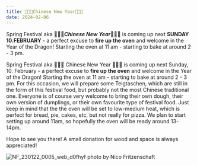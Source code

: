 ```yaml
---
title: 💫🐉🥠Chinese New Year🐲🥟✨
date: 2024-02-06
---
```


Spring Festival aka 💫🐉🥠***Chinese New Year***🐲🥟✨ is coming up next **SUNDAY 10.FEBRUARY** - a perfect excuse to **fire up the oven** and welcome in the Year of the Dragon! Starting the oven at 11 am - starting to bake at around 2 - 3 pm.

Spring Festival aka 💫🐉🥠 Chinese New Year 🐲🥟✨ is coming up next Sunday, 10. February - a perfect excuse to **fire up the oven** and welcome in the Year of the Dragon! Starting the oven at 11 am - starting to bake at around 2 - 3 pm.
For this occasion, we will prepare some Teigtaschen, which are still in the form of this festival food, but probably not the most Chinese traditional one.  Everyone is of course very welcome to bring their own dough, their own version of dumplings, or their own favourite type of festival food. Just keep in mind that the the oven will be set to low-medium heat, which is perfect for bread, pie, cakes, etc, but not really for pizza. 
We plan to start setting up around 11am, so hopefully the oven will be ready around 13-14pm. 

Hope to see you there!
A small donation for wood and space is always appreciated!
<br>

![NF_230122_0005_web_d0fhyf](https://github.com/brennovich/feuerundflamme.xyz/assets/115560099/ea387e88-22fa-47b9-ac6b-e9f3194e4eae)
photo by Nico Fritzenschaft
